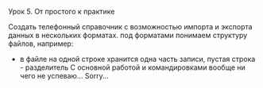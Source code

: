 Урок 5. От простого к практике


Создать телефонный справочник с возможностью импорта и экспорта данных в нескольких форматах.
под форматами понимаем структуру файлов, например:
- в файле на одной строке хранится одна часть записи, пустая строка - разделитель
С основной работой и командировками вообще ни чего не успеваю...
Sorry...

